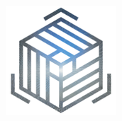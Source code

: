 <h4 align="center"><img src="https://github.com/desirablesolutions/tesseract/blob/main/docs/logo.png" height="248px" width="248px"></h4>